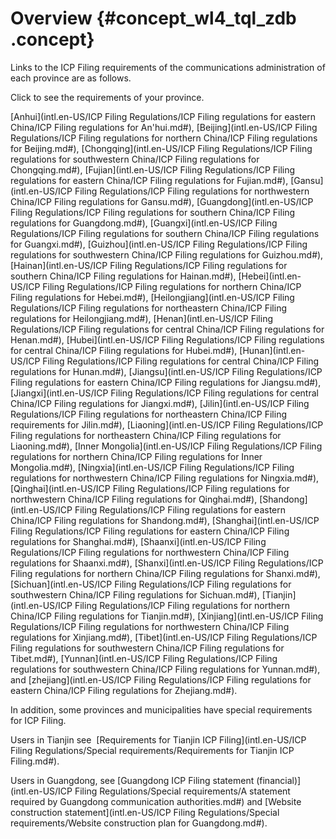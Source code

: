 # Overview {#concept_wl4_tql_zdb .concept}

Links to the ICP Filing requirements of the communications administration of each province are as follows. 

Click to see the requirements of your province.

[Anhui](intl.en-US/ICP Filing Regulations/ICP Filing regulations for eastern China/ICP Filing regulations for An'hui.md#), [Beijing](intl.en-US/ICP Filing Regulations/ICP Filing regulations for northern China/ICP Filing regulations for Beijing.md#), [Chongqing](intl.en-US/ICP Filing Regulations/ICP Filing regulations for southwestern China/ICP Filing regulations for Chongqing.md#), [Fujian](intl.en-US/ICP Filing Regulations/ICP Filing regulations for eastern China/ICP Filing regulations for Fujian.md#), [Gansu](intl.en-US/ICP Filing Regulations/ICP Filing regulations for northwestern China/ICP Filing regulations for Gansu.md#), [Guangdong](intl.en-US/ICP Filing Regulations/ICP Filing regulations for southern China/ICP Filing regulations for Guangdong.md#), [Guangxi](intl.en-US/ICP Filing Regulations/ICP Filing regulations for southern China/ICP Filing regulations for Guangxi.md#), [Guizhou](intl.en-US/ICP Filing Regulations/ICP Filing regulations for southwestern China/ICP Filing regulations for Guizhou.md#), [Hainan](intl.en-US/ICP Filing Regulations/ICP Filing regulations for southern China/ICP Filing regulations for Hainan.md#), [Hebei](intl.en-US/ICP Filing Regulations/ICP Filing regulations for northern China/ICP Filing regulations for Hebei.md#), [Heilongjiang](intl.en-US/ICP Filing Regulations/ICP Filing regulations for northeastern China/ICP Filing regulations for Heilongjiang.md#), [Henan](intl.en-US/ICP Filing Regulations/ICP Filing regulations for central China/ICP Filing regulations for Henan.md#), [Hubei](intl.en-US/ICP Filing Regulations/ICP Filing regulations for central China/ICP Filing regulations for Hubei.md#), [Hunan](intl.en-US/ICP Filing Regulations/ICP Filing regulations for central China/ICP Filing regulations for Hunan.md#), [Jiangsu](intl.en-US/ICP Filing Regulations/ICP Filing regulations for eastern China/ICP Filing regulations for Jiangsu.md#), [Jiangxi](intl.en-US/ICP Filing Regulations/ICP Filing regulations for central China/ICP Filing regulations for Jiangxi.md#), [Jilin](intl.en-US/ICP Filing Regulations/ICP Filing regulations for northeastern China/ICP Filing requirements for Jilin.md#), [Liaoning](intl.en-US/ICP Filing Regulations/ICP Filing regulations for northeastern China/ICP Filing regulations for Liaoning.md#), [Inner Mongolia](intl.en-US/ICP Filing Regulations/ICP Filing regulations for northern China/ICP Filing regulations for Inner Mongolia.md#), [Ningxia](intl.en-US/ICP Filing Regulations/ICP Filing regulations for northwestern China/ICP Filing regulations for Ningxia.md#), [Qinghai](intl.en-US/ICP Filing Regulations/ICP Filing regulations for northwestern China/ICP Filing regulations for Qinghai.md#), [Shandong](intl.en-US/ICP Filing Regulations/ICP Filing regulations for eastern China/ICP Filing regulations for Shandong.md#), [Shanghai](intl.en-US/ICP Filing Regulations/ICP Filing regulations for eastern China/ICP Filing regulations for Shanghai.md#), [Shaanxi](intl.en-US/ICP Filing Regulations/ICP Filing regulations for northwestern China/ICP Filing regulations for Shaanxi.md#), [Shanxi](intl.en-US/ICP Filing Regulations/ICP Filing regulations for northern China/ICP Filing regulations for Shanxi.md#), [Sichuan](intl.en-US/ICP Filing Regulations/ICP Filing regulations for southwestern China/ICP Filing regulations for Sichuan.md#), [Tianjin](intl.en-US/ICP Filing Regulations/ICP Filing regulations for northern China/ICP Filing regulations for Tianjin.md#), [Xinjiang](intl.en-US/ICP Filing Regulations/ICP Filing regulations for northwestern China/ICP Filing regulations for Xinjiang.md#), [Tibet](intl.en-US/ICP Filing Regulations/ICP Filing regulations for southwestern China/ICP Filing regulations for Tibet.md#), [Yunnan](intl.en-US/ICP Filing Regulations/ICP Filing regulations for southwestern China/ICP Filing regulations for Yunnan.md#), and [zhejiang](intl.en-US/ICP Filing Regulations/ICP Filing regulations for eastern China/ICP Filing regulations for Zhejiang.md#).

In addition, some provinces and municipalities have special requirements for ICP Filing.

Users in Tianjin see  [Requirements for Tianjin ICP Filing](intl.en-US/ICP Filing Regulations/Special requirements/Requirements for Tianjin ICP Filing.md#).

Users in Guangdong, see [Guangdong ICP Filing statement \(financial\)](intl.en-US/ICP Filing Regulations/Special requirements/A statement required by Guangdong communication authorities.md#) and [Website construction statement](intl.en-US/ICP Filing Regulations/Special requirements/Website construction plan for Guangdong.md#).

